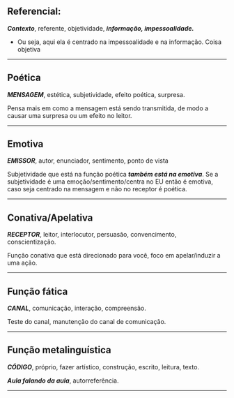 ## Referencial:

 ***Contexto***, referente, objetividade, ***informação, impessoalidade.***

- Ou seja, aqui ela é centrado na impessoalidade e na informação. Coisa objetiva

---
## Poética

***MENSAGEM***, estética, subjetividade, efeito poética, surpresa.

Pensa mais em como a mensagem está sendo transmitida, de modo a causar uma surpresa ou um efeito no leitor.

---
## Emotiva

***EMISSOR***, autor, enunciador, sentimento, ponto de vista

Subjetividade que está na função poética ***também está na emotiva***. Se a subjetividade é uma emoção/sentimento/centra no EU então é emotiva, caso seja centrado na mensagem e não no receptor é poética.

---
## Conativa/Apelativa

***RECEPTOR***, leitor, interlocutor, persuasão, convencimento, conscientização.

Função conativa que está direcionado para você, foco em apelar/induzir a uma ação.

---
## Função fática

***CANAL***, comunicação, interação, compreensão.

Teste do canal, manutenção do canal de comunicação.

---
## Função metalinguística

***CÓDIGO***, próprio, fazer artístico, construção, escrito, leitura, texto.

***Aula falando da aula***, autorreferência.

---

